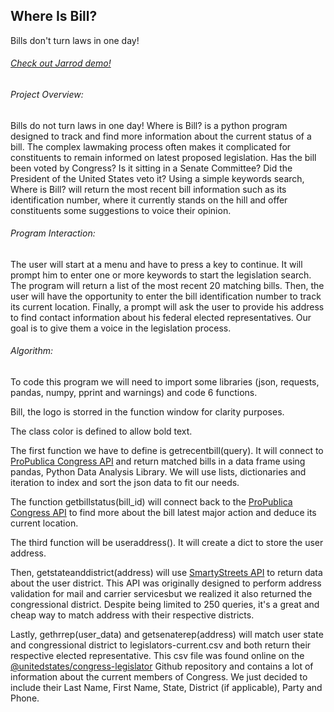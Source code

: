 ## Where Is Bill?

Bills don't turn laws in one day!

###### [Check out Jarrod demo!](https://vimeo.com/246520840)


###### Project Overview: 
Bills do not turn laws in one day! Where is Bill? is a python program designed to track and find more information about the current status of a bill. The complex lawmaking process often makes it complicated for constituents to remain informed on latest proposed legislation. Has the bill been voted by Congress? Is it sitting in a Senate Committee? Did the President of the United States veto it? Using a simple keywords search, Where is Bill? will return the most recent bill information such as its identification number, where it currently stands on the hill and offer constituents some suggestions to voice their opinion. 

###### Program Interaction:
The user will start at a menu and have to press a key to continue. It will prompt him to enter one or more keywords to start the legislation search. The program will return a list of the most recent 20 matching bills. Then, the user will have the opportunity to enter the bill identification number to track its current location. Finally, a prompt will ask the user to provide his address to find contact information about his federal elected representatives. Our goal is to give them a voice in the legislation process. 

###### Algorithm:
To code this program we will need to import some libraries (json, requests, pandas, numpy, pprint and warnings) and code 6 functions.

Bill, the logo is storred in the function window for clarity purposes. 

The class color is defined to allow bold text. 

The first function we have to define is getrecentbill(query). It will connect to [ProPublica Congress API](https://projects.propublica.org/api-docs/congress-api/) and return matched bills in a data frame using pandas, Python Data Analysis Library. We will use lists, dictionaries and iteration to index and sort the json data to fit our needs. 

The function getbillstatus(bill_id) will connect back to the [ProPublica Congress API](https://projects.propublica.org/api-docs/congress-api/) to find more about the bill latest major action and deduce its current location. 

The third function will be useraddress(). It will create a dict to store the user address. 

Then, getstateanddistrict(address) will use [SmartyStreets API](https://smartystreets.com/products/apis/us-street-api) to return data about the user district. This API was originally designed to perform address validation for mail and carrier servicesbut we realized it also returned the congressional district. Despite being limited to 250 queries, it's a great and cheap way to match address with their respective districts. 

Lastly, gethrrep(user_data) and getsenaterep(address) will match user state and congressional district to legislators-current.csv and both return their respective elected representative. This csv file was found online on the [@unitedstates/congress-legislator](https://github.com/unitedstates/congress-legislators) Github repository and contains a lot of information about the current members of Congress. We just decided to include their Last Name, First Name, State, District (if applicable), Party and Phone. 



